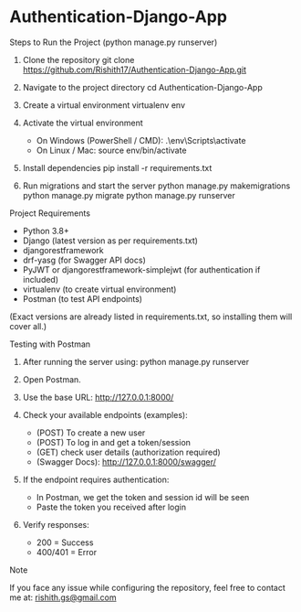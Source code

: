 # Authentication-Django-App

Steps to Run the Project (python manage.py runserver)

1. Clone the repository
   git clone https://github.com/Rishith17/Authentication-Django-App.git

2. Navigate to the project directory
   cd Authentication-Django-App

3. Create a virtual environment
   virtualenv env

4. Activate the virtual environment
   - On Windows (PowerShell / CMD):
     .\env\Scripts\activate
   - On Linux / Mac:
     source env/bin/activate

5. Install dependencies
   pip install -r requirements.txt

6. Run migrations and start the server
   python manage.py makemigrations
   python manage.py migrate
   python manage.py runserver


Project Requirements

- Python 3.8+
- Django (latest version as per requirements.txt)
- djangorestframework
- drf-yasg (for Swagger API docs)
- PyJWT or djangorestframework-simplejwt (for authentication if included)
- virtualenv (to create virtual environment)
- Postman (to test API endpoints)

(Exact versions are already listed in requirements.txt, so installing them will cover all.)


Testing with Postman

1. After running the server using:
   python manage.py runserver

2. Open Postman.

3. Use the base URL:
   http://127.0.0.1:8000/

4. Check your available endpoints (examples): 
   - (POST) To create a new user
   - (POST) To log in and get a token/session
   - (GET)  check user details (authorization required)
   - (Swagger Docs): http://127.0.0.1:8000/swagger/

5. If the endpoint requires authentication:
   - In Postman, we get the token and session id will be seen 
   - Paste the token you received after login

6. Verify responses:
   - 200 = Success
   - 400/401 = Error


Note

If you face any issue while configuring the repository,
feel free to contact me at: rishith.gs@gmail.com


